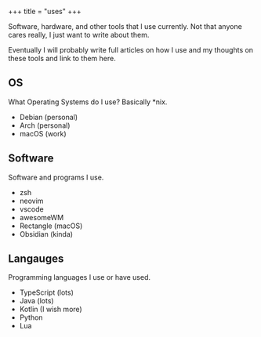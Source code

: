 +++
title = "uses"
+++

Software, hardware, and other tools that I use currently. Not that anyone cares really, I just want to write about them.

Eventually I will probably write full articles on how I use and my thoughts on these tools and link to them here.

## OS 

What Operating Systems do I use? Basically *nix.

- Debian (personal)
- Arch (personal)
- macOS (work)

## Software

Software and programs I use.

- zsh
- neovim
- vscode
- awesomeWM
- Rectangle (macOS)
- Obsidian (kinda)

## Langauges

Programming languages I use or have used.

- TypeScript (lots)
- Java (lots)
- Kotlin (I wish more)
- Python
- Lua

